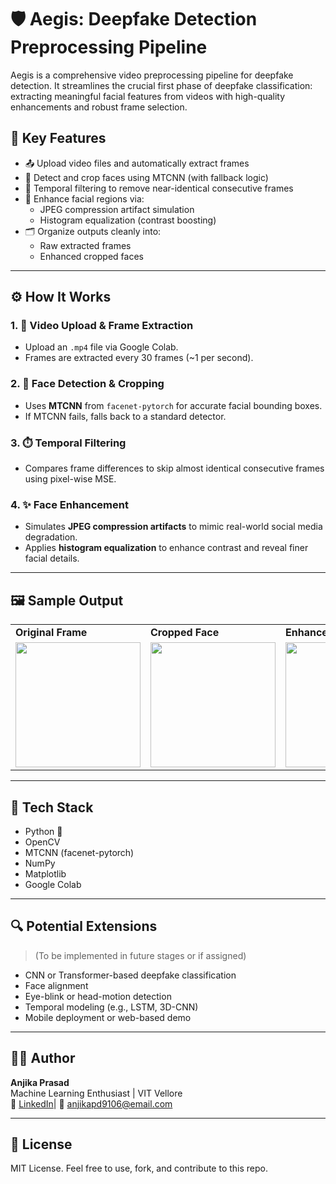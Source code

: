 # 🛡️ Aegis: Deepfake Detection Preprocessing Pipeline

Aegis is a comprehensive video preprocessing pipeline for deepfake detection. It streamlines the crucial first phase of deepfake classification: extracting meaningful facial features from videos with high-quality enhancements and robust frame selection.

## 🚀 Key Features

- 📤 Upload video files and automatically extract frames
- 🎯 Detect and crop faces using MTCNN (with fallback logic)
- 🧠 Temporal filtering to remove near-identical consecutive frames
- 🎨 Enhance facial regions via:
  - JPEG compression artifact simulation
  - Histogram equalization (contrast boosting)
- 🗂️ Organize outputs cleanly into:
  - Raw extracted frames
  - Enhanced cropped faces


---

## ⚙️ How It Works

### 1. 🎥 Video Upload & Frame Extraction
- Upload an `.mp4` file via Google Colab.
- Frames are extracted every 30 frames (~1 per second).

### 2. 🧍 Face Detection & Cropping
- Uses **MTCNN** from `facenet-pytorch` for accurate facial bounding boxes.
- If MTCNN fails, falls back to a standard detector.

### 3. ⏱️ Temporal Filtering
- Compares frame differences to skip almost identical consecutive frames using pixel-wise MSE.

### 4. ✨ Face Enhancement
- Simulates **JPEG compression artifacts** to mimic real-world social media degradation.
- Applies **histogram equalization** to enhance contrast and reveal finer facial details.

---

## 🖼️ Sample Output

<table>
  <tr>
    <td><strong>Original Frame</strong></td>
    <td><strong>Cropped Face</strong></td>
    <td><strong>Enhanced Face</strong></td>
  </tr>
  <tr>
    <td><img src="/content/all_extracted_frames/000_003/frame_10.jpg" width="200"/></td>
    <td><img src="/content/cropped_faces/000_003/frame_10_face0.jpg" width="200"/></td>
    <td><img src="/content/enhanced_faces/000_003/frame_10_enhanced.jpg" width="200"/></td>
  </tr>
</table>

---

## 🧰 Tech Stack

- Python 🐍
- OpenCV
- MTCNN (facenet-pytorch)
- NumPy
- Matplotlib
- Google Colab

---

## 🔍 Potential Extensions

> (To be implemented in future stages or if assigned)

- CNN or Transformer-based deepfake classification
- Face alignment
- Eye-blink or head-motion detection
- Temporal modeling (e.g., LSTM, 3D-CNN)
- Mobile deployment or web-based demo

---

## 👩‍💻 Author

**Anjika Prasad**  
Machine Learning Enthusiast | VIT Vellore  
🔗 [LinkedIn](www.linkedin.com/in/anjika-prasad-9b393b331)| 📧 anjikapd9106@email.com

---

## 📝 License

MIT License. Feel free to use, fork, and contribute to this repo.

